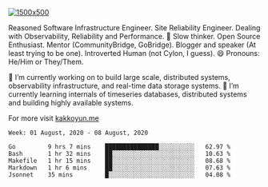 [![1500x500](https://user-images.githubusercontent.com/536449/87228151-7d711200-c39f-11ea-9cd5-a511464c430f.jpeg "Kemal Akkoyun")](https://github.com/kakkoyun)

<!--
**kakkoyun/kakkoyun** is a ✨ _special_ ✨ repository because its `README.md` (this file) appears on your GitHub profile.

Here are some ideas to get you started:

- 🔭 I’m currently working on ...
- 🌱 I’m currently learning ...
- 👯 I’m looking to collaborate on ...
- 🤔 I’m looking for help with ...
- 💬 Ask me about ...
- 📫 How to reach me: ...
- 😄 Pronouns: ...
- ⚡ Fun fact: ...
-->



Reasoned Software Infrastructure Engineer. Site Reliability Engineer. Dealing with Observability, Reliability and Performance. 
🤔 Slow thinker. Open Source Enthusiast. Mentor (CommunityBridge, GoBridge). Blogger and speaker (At least trying to be one). 
Introverted Human (not Cylon, I guess). 😄 Pronouns: He/Him or They/Them.

🔭 I’m currently working on to build large scale, distributed systems, observability infrastructure, and real-time data storage systems.
🌱 I’m currently learning internals of timeseries databases, distributed systems and building highly available systems.

For more visit [kakkoyun.me](https://kakkoyun.me)

<!--START_SECTION:waka-->
```text
Week: 01 August, 2020 - 08 August, 2020

Go         9 hrs 7 mins    ███████████████░░░░░░░░░░   62.97 % 
Bash       1 hr 32 mins    ██░░░░░░░░░░░░░░░░░░░░░░░   10.63 % 
Makefile   1 hr 15 mins    ██░░░░░░░░░░░░░░░░░░░░░░░   08.68 % 
Markdown   1 hr 6 mins     ██░░░░░░░░░░░░░░░░░░░░░░░   07.63 % 
Jsonnet    35 mins         █░░░░░░░░░░░░░░░░░░░░░░░░   04.08 %
```
<!--END_SECTION:waka-->
